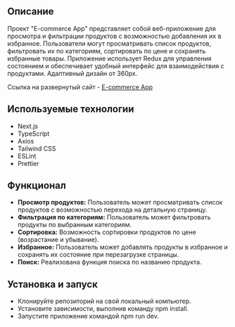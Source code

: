 ## Описание

Проект "E-commerce App" представляет собой веб-приложение для просмотра и фильтрации продуктов с возможностью добавления их в избранное. Пользователи могут просматривать список продуктов, фильтровать их по категориям, сортировать по цене и сохранять избранные товары. Приложение использует Redux для управления состоянием и обеспечивает удобный интерфейс для взаимодействия с продуктами. Адаптивный дизайн от 360px.

Ссылка на развернутый сайт - [E-commerce App](https://next-ecom-nu.vercel.app/ 'https://next-ecom-nu.vercel.app')

## Используемые технологии

- Next.js
- TypeScript
- Axios
- Tailwind CSS
- ESLint
- Prettier

## Функционал

- **Просмотр продуктов:** Пользователь может просматривать список продуктов с возможностью перехода на детальную страницу.
- **Фильтрация по категориям:** Пользователь может фильтровать продукты по выбранным категориям.
- **Сортировка:** Возможность сортировки продуктов по цене (возрастание и убывание).
- **Избранное:** Пользователь может добавлять продукты в избранное и сохранять их состояние при перезагрузке страницы.
- **Поиск:** Реализована функция поиска по названию продукта.

## Установка и запуск

- Клонируйте репозиторий на свой локальный компьютер.
- Установите зависимости, выполнив команду npm install.
- Запустите приложение командой npm run dev.


